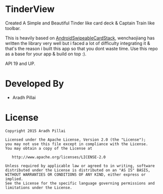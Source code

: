TinderView
========

Created A Simple and Beautiful Tinder like card deck & Captain Train like toolbar.

This is heavily based on [AndroidSwipeableCardStack](https://github.com/wenchaojiang/AndroidSwipeableCardStack), wenchaojiang has written the library very well but i faced a lot of difficulty integrating it & that's the reason i built this app so that you dont waste time. Use this repo as a base for your app & build on top :).

API 19 and UP.

Developed By
============

* Aradh Pillai 


License
=======

    Copyright 2015 Aradh Pillai

    Licensed under the Apache License, Version 2.0 (the "License");
    you may not use this file except in compliance with the License.
    You may obtain a copy of the License at

       http://www.apache.org/licenses/LICENSE-2.0

    Unless required by applicable law or agreed to in writing, software
    distributed under the License is distributed on an "AS IS" BASIS,
    WITHOUT WARRANTIES OR CONDITIONS OF ANY KIND, either express or implied.
    See the License for the specific language governing permissions and
    limitations under the License.


